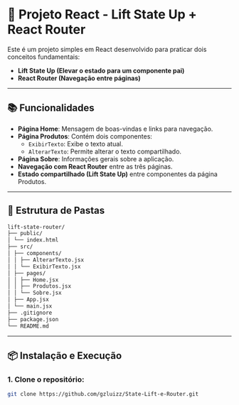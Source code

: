 # 🚀 Projeto React - Lift State Up + React Router

Este é um projeto simples em React desenvolvido para praticar dois conceitos fundamentais:

- **Lift State Up (Elevar o estado para um componente pai)**
- **React Router (Navegação entre páginas)**

---

## 📚 Funcionalidades

- **Página Home**: Mensagem de boas-vindas e links para navegação.
- **Página Produtos**: Contém dois componentes:
  - `ExibirTexto`: Exibe o texto atual.
  - `AlterarTexto`: Permite alterar o texto compartilhado.
- **Página Sobre**: Informações gerais sobre a aplicação.
- **Navegação com React Router** entre as três páginas.
- **Estado compartilhado (Lift State Up)** entre componentes da página Produtos.

---

## 🧱 Estrutura de Pastas

```bash
lift-state-router/
├── public/
│ └── index.html
├── src/
│ ├── components/
│ │ ├── AlterarTexto.jsx
│ │ └── ExibirTexto.jsx
│ ├── pages/
│ │ ├── Home.jsx
│ │ ├── Produtos.jsx
│ │ └── Sobre.jsx
│ ├── App.jsx
│ └── main.jsx
├── .gitignore
├── package.json
└── README.md
```
---

## 📦 Instalação e Execução

### 1. Clone o repositório:

```bash
git clone https://github.com/gzluizz/State-Lift-e-Router.git

